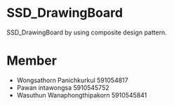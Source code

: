 # SSD_DrawingBoard
SSD_DrawingBoard by using composite design pattern.
# Member
- Wongsathorn Panichkurkul 591054817
- Pawan intawongsa 5910545752
- Wasuthun Wanaphongthipakorn 5910545841
